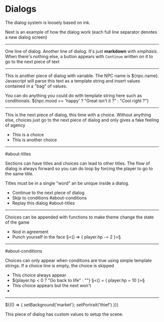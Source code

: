 # Dialogs

The dialog system is loosely based on ink.

Next is an example of how the dialog work (each full line separator denotes a new dialog screen)

---

One line of dialog.
Another line of dialog.
It's just **markdown** with *emphasis*.
When there's nothing else, a button appears with `Continue` written on it to go to the next piece of text

---

This is another piece of dialog with variable.
The NPC name is ${npc.name}.
Javascript will parse this text as a template string and insert values contained in a "bag" of values.

You can do anything you could do with template string here such as conditionals. ${npc.mood == 'happy' ? "Great isn't it ?" : "Cool right ?"}

---

This is the next piece of dialog, this time with a choice.
Without anything else, choices just go to the next piece of dialog and only gives a fake feeling of agency

- This is a choice
- This is another choice

---

#about-titles

Sections can have titles and choices can lead to other titles. The flow of dialog is always forward so you can do loop by forcing the player to go to the same title.

Titles must be in a single "word" an be unique inside a dialog.

- Continue to the next piece of dialog
- Skip to conditions #about-conditions
- Replay this dialog #about-titles

---

Choices can be appended with functions to make theme change the state of the game

- Nod in agreement
- Punch yourself in the face §<() => { player.hp -= 2 }>§

---

#about-conditions

Choices can only appear when conditions are true using simple template strings. If a choice line is empty, the choice is skipped

- This choice always appear
- ${player.hp < 0 ? "Go back to life" : ""} §<() = { player.hp = 10 }>§
- This choice appears but the next won't
- 

---

${(() => { setBackground('market'); setPortrait('thief') })}

This piece of dialog has custom values to setup the scene.
